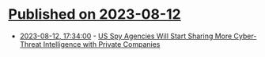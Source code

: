 # [Published on 2023-08-12](index.md)

* [2023-08-12, 17:34:00](https://yro.slashdot.org/story/23/08/12/0348222/us-spy-agencies-will-start-sharing-more-cyber-threat-intelligence-with-private-companies?utm_source=rss1.0mainlinkanon&utm_medium=feed) - [US Spy Agencies Will Start Sharing More Cyber-Threat Intelligence with Private Companies](https://yro.slashdot.org/story/23/08/12/0348222/us-spy-agencies-will-start-sharing-more-cyber-threat-intelligence-with-private-companies?utm_source=rss1.0mainlinkanon&utm_medium=feed)
